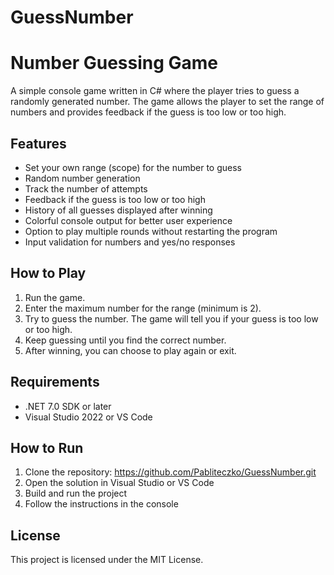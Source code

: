 # GuessNumber

# Number Guessing Game

A simple console game written in C# where the player tries to guess a randomly generated number. 
The game allows the player to set the range of numbers and provides feedback if the guess is too low or too high.

## Features

- Set your own range (scope) for the number to guess
- Random number generation
- Track the number of attempts
- Feedback if the guess is too low or too high
- History of all guesses displayed after winning
- Colorful console output for better user experience
- Option to play multiple rounds without restarting the program
- Input validation for numbers and yes/no responses

## How to Play

1. Run the game.
2. Enter the maximum number for the range (minimum is 2).
3. Try to guess the number. The game will tell you if your guess is too low or too high.
4. Keep guessing until you find the correct number.
5. After winning, you can choose to play again or exit.

## Requirements

- .NET 7.0 SDK or later
- Visual Studio 2022 or VS Code

## How to Run

1. Clone the repository:
https://github.com/Pabliteczko/GuessNumber.git
2. Open the solution in Visual Studio or VS Code
3. Build and run the project
4. Follow the instructions in the console

## License

This project is licensed under the MIT License.